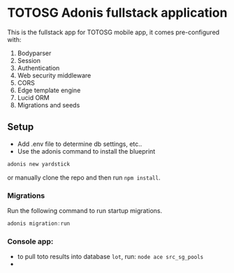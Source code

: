 # TOTOSG Adonis fullstack application

This is the fullstack app for TOTOSG mobile app, it comes pre-configured with:

1. Bodyparser
2. Session
3. Authentication
4. Web security middleware
5. CORS
6. Edge template engine
7. Lucid ORM
8. Migrations and seeds

## Setup
- Add .env file to determine db settings, etc..
- Use the adonis command to install the blueprint

```bash
adonis new yardstick
```

or manually clone the repo and then run `npm install`.


### Migrations

Run the following command to run startup migrations.

```js
adonis migration:run
```

### Console app:
- to pull toto results into database `lot`, run: `node ace src_sg_pools` 
- 
